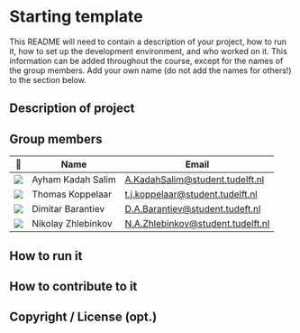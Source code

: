 # Starting template

This README will need to contain a description of your project, how to run it, how to set up the development environment, and who worked on it.
This information can be added throughout the course, except for the names of the group members.
Add your own name (do not add the names for others!) to the section below.

## Description of project

## Group members

| 📸 | Name | Email |
|---|---|---|
| ![](https://secure.gravatar.com/avatar/3b7318caa8cf367f8aba41751d9948e4?s=50&d=identicon) | Ayham Kadah Salim | A.KadahSalim@student.tudelft.nl |
| ![](https://secure.gravatar.com/avatar/8281a0b05afb2795a2656d0ce9fbaa50?s=50&d=identicon) | Thomas Koppelaar | t.j.koppelaar@student.tudelft.nl |
| ![](https://secure.gravatar.com/avatar/a1de5ca940440e57cb852bad131fe77d?s=50&d=identicon) | Dimitar Barantiev | D.A.Barantiev@student.tudeft.nl |
| ![](https://gitlab.ewi.tudelft.nl/uploads/-/system/user/avatar/2625/avatar.png?width=50) | Nikolay Zhlebinkov | N.A.Zhlebinkov@student.tudelft.nl |

<!-- Instructions (remove once assignment has been completed -->
<!-- - Add (only!) your own name to the table above (use Markdown formatting) -->
<!-- - Mention your *student* email address -->
<!-- - Preferably add a recognisable photo, otherwise add your GitLab photo -->
<!-- - (please make sure the photos have the same size) --> 

## How to run it

## How to contribute to it

## Copyright / License (opt.)

